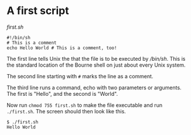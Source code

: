 # A first script

_first.sh_

```
#!/bin/sh
# This is a comment
echo Hello World # This is a comment, too!
```

The first line tells Unix the that the file is to be executed by _/bin/sh_. This is the standard location of the Bourne
shell on just about every Unix system.

The second line starting with `#` marks the line as a comment.

The third line runs a command, echo with two parameters or arguments. The first is "Hello", and the second is "World".

Now run `chmod 755 first.sh` to make the file executable and run `./first.sh`. The screen should then look like this.

```
$ ./first.sh
Hello World
```

